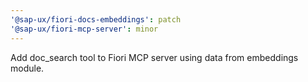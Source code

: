 ```yaml
---
'@sap-ux/fiori-docs-embeddings': patch
'@sap-ux/fiori-mcp-server': minor
---
```


Add doc_search tool to Fiori MCP server using data from embeddings module.
